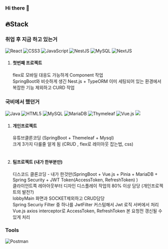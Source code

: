 ### Hi there 👋

<!--
**GuGura/GuGura** is a ✨ _special_ ✨ repository because its `README.md` (this file) appears on your GitHub profile.

Here are some ideas to get you started:

- 🔭 I’m currently working on ...
- 🌱 I’m currently learning ...
- 👯 I’m looking to collaborate on ...
- 🤔 I’m looking for help with ...
- 💬 Ask me about ...
- 📫 How to reach me: ...
- 😄 Pronouns: ...
- ⚡ Fun fact: ...
-->

## 🔥Stack

### 취업 후 지금 하고 있는거 
![React](https://img.shields.io/badge/react-%2320232a.svg?style=for-the-badge&logo=react&logoColor=%2361DAFB)
![CSS3](https://img.shields.io/badge/css3-%231572B6.svg?style=for-the-badge&logo=css3&logoColor=white)
![JavaScript](https://img.shields.io/badge/javascript-%23323330.svg?style=for-the-badge&logo=javascript&logoColor=%23F7DF1E)
![NestJS](https://img.shields.io/badge/nestjs-%23E0234E.svg?style=for-the-badge&logo=nestjs&logoColor=white)
![MySQL](https://img.shields.io/badge/mysql-%2300f.svg?style=for-the-badge&logo=mysql&logoColor=white)
![NextJS](https://img.shields.io/badge/nextjs-%2300f.svg?style=for-the-badge&logo=mysql&logoColor=white)
1. #### 첫번째 프로젝트
   flex로 모바일 대응도 가능하게 Component 작업  <br>
   SpringBoot와 비슷하게 생긴 Nest.js + TypeORM 이미 세팅되어 있는 환경에서 복잡한 기능 제외하고 CURD 작업 <br>


### 국비에서 했던거
![Java](https://img.shields.io/badge/java-%23ED8B00.svg?style=for-the-badge&logo=openjdk&logoColor=white)
![HTML5](https://img.shields.io/badge/html5-%23E34F26.svg?style=for-the-badge&logo=html5&logoColor=white)
![MySQL](https://img.shields.io/badge/mysql-%2300f.svg?style=for-the-badge&logo=mysql&logoColor=white)
![MariaDB](https://img.shields.io/badge/MariaDB-003545?style=for-the-badge&logo=mariadb&logoColor=white)
![Thymeleaf](https://img.shields.io/badge/Thymeleaf-%23005C0F.svg?style=for-the-badge&logo=Thymeleaf&logoColor=white)
![Vue.js](https://img.shields.io/badge/vuejs-%2335495e.svg?style=for-the-badge&logo=vuedotjs&logoColor=%234FC08D)
<img src="https://img.shields.io/badge/springboot-6DB33F?style=for-the-badge&logo=springboot&logoColor=white">

1. #### 개인프로젝트
   유튜브클론코딩 (SpringBoot + Themeleaf + Mysql) <br>
   크게 3가지 다룰줄 알게 됨 (CRUD , flex로 레이아웃 잡는법, css) <br><br>
2. #### 팀프로젝트 (내가 한부분만)
   디스코드 클론코딩 - 내가 한것만(SpringBoot + Vue.js + Pinia + MariaDB + Spring Security + JWT Token(AccessToken, RefreshToken) ) <br>
   클라이언트쪽 레아아웃부터 디자인 디스플레이 작업의 80% 이상 담당 (개인프로젝트의 발전?) <br>
   lobbyMain 화면과 SOCKET제외하고 CRUD담당 <br>
   Spring Securiy Filter 중 하나를 JwtFilter 커스텀해서 Jwt 로직 서버에서 처리 <br>
   Vue.js axios interceptor로 AccessToken, RefreshToken 본 요청전 갱신될 수 있게 처리 <br>

### Tools
![Postman](https://img.shields.io/badge/Postman-FF6C37?style=for-the-badge&logo=postman&logoColor=white)
